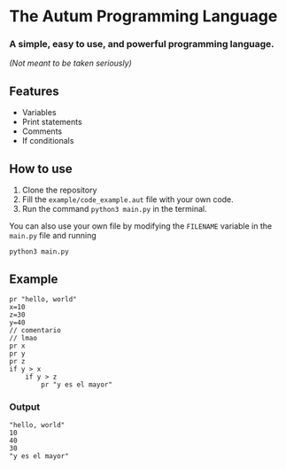 # The Autum Programming Language
### A simple, easy to use, and powerful programming language.
_(Not meant to be taken seriously)_

## Features 
- Variables
- Print statements
- Comments 
- If conditionals 

## How to use
1. Clone the repository
2. Fill the `example/code_example.aut` file with your own code.
3. Run the command `python3 main.py` in the terminal. 

You can also use your own file by modifying the `FILENAME` variable in the `main.py` file and running 

```python3 main.py```

## Example
```
pr "hello, world" 
x=10
z=30
y=40
// comentario
// lmao
pr x 
pr y 
pr z
if y > x
    if y > z
        pr "y es el mayor"

```

### Output
```
"hello, world"
10
40
30
"y es el mayor"
```
